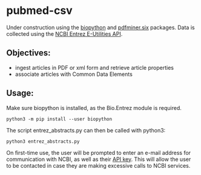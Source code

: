# pubmed-csv

Under construction using the [biopython](https://github.com/biopython/biopython) and [pdfminer.six](https://github.com/pdfminer/pdfminer.six) packages.
Data is collected using the [NCBI Entrez E-Utilities API](https://www.ncbi.nlm.nih.gov/books/NBK25501/).

## Objectives:
- ingest articles in PDF or xml form and retrieve article properties
- associate articles with Common Data Elements


## Usage:

Make sure biopython is installed, as the Bio.Entrez module is required.
```
python3 -m pip install --user biopython
```

The script entrez_abstracts.py can then be called with python3:
```
python3 entrez_abstracts.py
```

On first-time use, the user will be prompted to enter an e-mail address for communication with NCBI, as well as their [API key](https://ncbiinsights.ncbi.nlm.nih.gov/2017/11/02/new-api-keys-for-the-e-utilities/). This will allow the user to be contacted in case they are making excessive calls to NCBI services.
